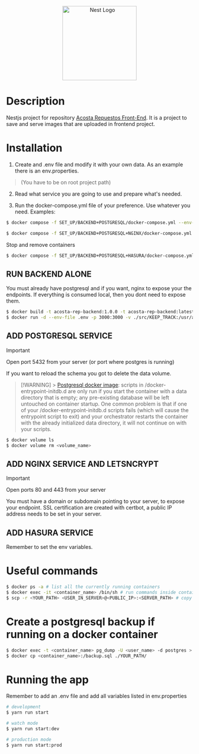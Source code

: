 <p align="center">
  <a href="http://nestjs.com/" target="blank"><img src="https://nestjs.com/img/logo-small.svg" width="200" alt="Nest Logo" /></a>
</p>

# Description

Nestjs project for repository [Acosta Repuestos Front-End](https://github.com/Cristian-Ayala/acosta-repuesto-vite). It is a project to save and serve images that are uploaded in frontend project.

# Installation

1. Create and .env file and modify it with your own data. As an example there is an env.properties.
> (You have to be on root project path)

2. Read what service you are going to use and prepare what's needed.

3. Run the docker-compose.yml file of your preference. Use whatever you need. Examples:
```bash
$ docker compose -f SET_UP/BACKEND+POSTGRESQL/docker-compose.yml --env-file ./.env up -d
```

```bash
$ docker compose -f SET_UP/BACKEND+POSTGRESQL+NGINX/docker-compose.yml --env-file ./.env up -d
```
Stop and remove containers
```bash
$ docker compose -f SET_UP/BACKEND+POSTGRESQL+HASURA/docker-compose.yml down
```

## RUN BACKEND ALONE

You must already have postgresql and if you want, nginx to expose your the endpoints. If everything is consumed local, then you dont need to expose them.

```bash
$ docker build -t acosta-rep-backend:1.0.0 -t acosta-rep-backend:latest .
$ docker run -d --env-file .env -p 3000:3000 -v ./src/KEEP_TRACK:/usr/app/src/KEEP_TRACK/:rw acosta-rep-backend:1.0.0
```

## ADD POSTGRESQL SERVICE

> [!IMPORTANT]
> Open port 5432 from your server (or port where postgres is running)

If you want to reload the schema you got to delete the data volume.

> [!WARNING] > [Postgresql docker image](https://hub.docker.com/_/postgres/): scripts in /docker-entrypoint-initdb.d are only run if you start the container with a data directory that is empty; any pre-existing database will be left untouched on container startup. One common problem is that if one of your /docker-entrypoint-initdb.d scripts fails (which will cause the entrypoint script to exit) and your orchestrator restarts the container with the already initialized data directory, it will not continue on with your scripts.

```bash
$ docker volume ls
$ docker volume rm <volume_name>
```

## ADD NGINX SERVICE AND LETSNCRYPT

> [!IMPORTANT]
> Open ports 80 and 443 from your server

You must have a domain or subdomain pointing to your server, to expose your endpoint.
SSL certification are created with certbot, a public IP address needs to be set in your server.

## ADD HASURA SERVICE

Remember to set the env variables.

# Useful commands

```bash
$ docker ps -a # list all the currently running containers
$ docker exec -it <container_name> /bin/sh # run commands inside container
$ scp -r <YOUR_PATH> <USER_IN_SERVER>@<PUBLIC_IP>:<SERVER_PATH> # copy files from --> to (local to server or viseverda changing the order)
```

# Create a postgresql backup if running on a docker container

```bash
$ docker exec -t <container_name> pg_dump -U <user_name> -d postgres > backup.sql
$ docker cp <container_name>:/backup.sql ./YOUR_PATH/
```

# Running the app

Remember to add an .env file and add all variables listed in env.properties

```bash
# development
$ yarn run start

# watch mode
$ yarn run start:dev

# production mode
$ yarn run start:prod
```
